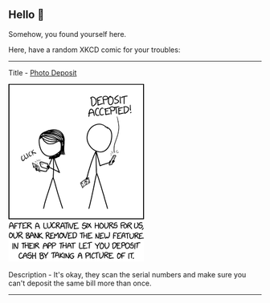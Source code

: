## Hello 👀

Somehow, you found yourself here.

Here, have a random XKCD comic for your troubles:

-----------------------------------

Title - [Photo Deposit](https://xkcd.com/2335)

![Photo Deposit](./random_comic.png)

Description - It's okay, they scan the serial numbers and make sure you can't deposit the same bill more than once.

-----------------------------------